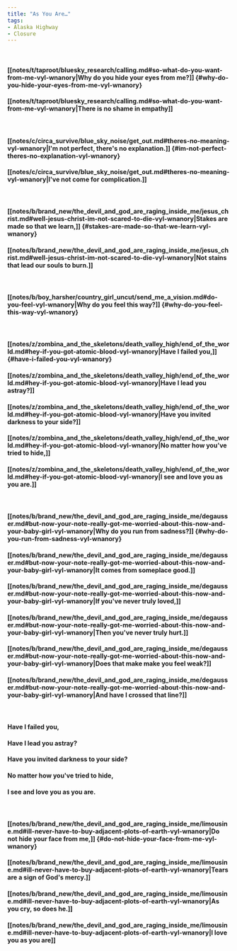 ```yaml
---
title: "As You Are…"
tags:
- Alaska Highway
- Closure
---
```

&nbsp;
#### [[notes/t/taproot/bluesky_research/calling.md#so-what-do-you-want-from-me-vyl-wnanory|Why do you hide your eyes from me?]] {#why-do-you-hide-your-eyes-from-me-vyl-wnanory}
#### [[notes/t/taproot/bluesky_research/calling.md#so-what-do-you-want-from-me-vyl-wnanory|There is no shame in empathy]]
&nbsp;
#### [[notes/c/circa_survive/blue_sky_noise/get_out.md#theres-no-meaning-vyl-wnanory|I'm not perfect, there's no explanation.]] {#im-not-perfect-theres-no-explanation-vyl-wnanory}
#### [[notes/c/circa_survive/blue_sky_noise/get_out.md#theres-no-meaning-vyl-wnanory|I've not come for complication.]]
&nbsp;
#### [[notes/b/brand_new/the_devil_and_god_are_raging_inside_me/jesus_christ.md#well-jesus-christ-im-not-scared-to-die-vyl-wnanory|Stakes are made so that we learn,]] {#stakes-are-made-so-that-we-learn-vyl-wnanory}
#### [[notes/b/brand_new/the_devil_and_god_are_raging_inside_me/jesus_christ.md#well-jesus-christ-im-not-scared-to-die-vyl-wnanory|Not stains that lead our souls to burn.]]
&nbsp;
#### [[notes/b/boy_harsher/country_girl_uncut/send_me_a_vision.md#do-you-feel-vyl-wnanory|Why do you feel this way?]] {#why-do-you-feel-this-way-vyl-wnanory}
&nbsp;
#### [[notes/z/zombina_and_the_skeletons/death_valley_high/end_of_the_world.md#hey-if-you-got-atomic-blood-vyl-wnanory|Have I failed you,]] {#have-i-failed-you-vyl-wnanory}
#### [[notes/z/zombina_and_the_skeletons/death_valley_high/end_of_the_world.md#hey-if-you-got-atomic-blood-vyl-wnanory|Have I lead you astray?]]
#### [[notes/z/zombina_and_the_skeletons/death_valley_high/end_of_the_world.md#hey-if-you-got-atomic-blood-vyl-wnanory|Have you invited darkness to your side?]]
#### [[notes/z/zombina_and_the_skeletons/death_valley_high/end_of_the_world.md#hey-if-you-got-atomic-blood-vyl-wnanory|No matter how you've tried to hide,]]
#### [[notes/z/zombina_and_the_skeletons/death_valley_high/end_of_the_world.md#hey-if-you-got-atomic-blood-vyl-wnanory|I see and love you as you are.]]
&nbsp;
#### [[notes/b/brand_new/the_devil_and_god_are_raging_inside_me/degausser.md#but-now-your-note-really-got-me-worried-about-this-now-and-your-baby-girl-vyl-wnanory|Why do you run from sadness?]] {#why-do-you-run-from-sadness-vyl-wnanory}
#### [[notes/b/brand_new/the_devil_and_god_are_raging_inside_me/degausser.md#but-now-your-note-really-got-me-worried-about-this-now-and-your-baby-girl-vyl-wnanory|It comes from someplace good.]]
#### [[notes/b/brand_new/the_devil_and_god_are_raging_inside_me/degausser.md#but-now-your-note-really-got-me-worried-about-this-now-and-your-baby-girl-vyl-wnanory|If you've never truly loved,]]
#### [[notes/b/brand_new/the_devil_and_god_are_raging_inside_me/degausser.md#but-now-your-note-really-got-me-worried-about-this-now-and-your-baby-girl-vyl-wnanory|Then you've never truly hurt.]]
#### [[notes/b/brand_new/the_devil_and_god_are_raging_inside_me/degausser.md#but-now-your-note-really-got-me-worried-about-this-now-and-your-baby-girl-vyl-wnanory|Does that make make you feel weak?]]
#### [[notes/b/brand_new/the_devil_and_god_are_raging_inside_me/degausser.md#but-now-your-note-really-got-me-worried-about-this-now-and-your-baby-girl-vyl-wnanory|And have I crossed that line?]]
&nbsp;
#### Have I failed you,
#### Have I lead you astray?
#### Have you invited darkness to your side?
#### No matter how you've tried to hide,
#### I see and love you as you are.
&nbsp;
#### [[notes/b/brand_new/the_devil_and_god_are_raging_inside_me/limousine.md#ill-never-have-to-buy-adjacent-plots-of-earth-vyl-wnanory|Do not hide your face from me,]] {#do-not-hide-your-face-from-me-vyl-wnanory}
#### [[notes/b/brand_new/the_devil_and_god_are_raging_inside_me/limousine.md#ill-never-have-to-buy-adjacent-plots-of-earth-vyl-wnanory|Tears are a sign of God's mercy.]]
#### [[notes/b/brand_new/the_devil_and_god_are_raging_inside_me/limousine.md#ill-never-have-to-buy-adjacent-plots-of-earth-vyl-wnanory|As you cry, so does he.]]
#### [[notes/b/brand_new/the_devil_and_god_are_raging_inside_me/limousine.md#ill-never-have-to-buy-adjacent-plots-of-earth-vyl-wnanory|I love you as you are]]
